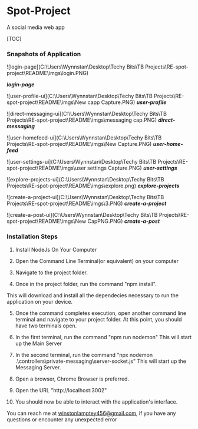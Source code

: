 # Spot-Project
A social media web app

[TOC]

### Snapshots of Application
![login-page](C:\Users\Wynnstan\Desktop\Techy Bits\TB Projects\RE-spot-project\README\imgs\login.PNG)

***login-page***

![user-profile-ui](C:\Users\Wynnstan\Desktop\Techy Bits\TB Projects\RE-spot-project\README\imgs\New capp Capture.PNG)
***user-profile***

![direct-messaging-ui](C:\Users\Wynnstan\Desktop\Techy Bits\TB Projects\RE-spot-project\README\imgs\messaging cap.PNG)
***direct-messaging***

![user-homefeed-ui](C:\Users\Wynnstan\Desktop\Techy Bits\TB Projects\RE-spot-project\README\imgs\New Capture.PNG)
***user-home-feed***

![user-settings-ui](C:\Users\Wynnstan\Desktop\Techy Bits\TB Projects\RE-spot-project\README\imgs\user settings Capture.PNG)
***user-settings***

![explore-projects-ui](C:\Users\Wynnstan\Desktop\Techy Bits\TB Projects\RE-spot-project\README\imgs\explore.png)
***explore-projects***

![create-a-project-ui](C:\Users\Wynnstan\Desktop\Techy Bits\TB Projects\RE-spot-project\README\imgs\3.PNG)
***create-a-project***

![create-a-post-ui](C:\Users\Wynnstan\Desktop\Techy Bits\TB Projects\RE-spot-project\README\imgs\New CapPNG.PNG)
***create-a-post***




### Installation Steps
1. Install NodeJs On Your Computer

2. Open the Command Line Terminal(or equivalent) on your computer

3. Navigate to the project folder.

4. Once in the project folder, run the command "npm install".

This will download and install all the dependecies necessary to run the application on your device.

5. Once the command completes execution, open another command line terminal and navigate to your project folder.
At this point, you should have two terminals open.

6. In the first terminal, run the command "npm run nodemon"
This will start up the Main Server

7. In the second terminal, run the command "npx nodemon .\controllers\private-messaging\server-socket.js"
This will start up the Messaging Server.

8. Open a browser, Chrome Browser is preferred.

9. Open the URL "http://localhost:3002"

10. You should now be able to interact with the application's interface. 

You can reach me at winstonlamptey456@gmail.com, if you have any questions or encounter any unexpected error